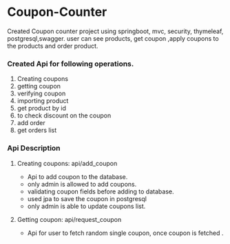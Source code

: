 # Coupon-Counter
Created Coupon counter project using springboot, mvc, security, thymeleaf, postgresql,swagger.
user can see products, get coupon ,apply coupons to the products and order product.

### Created Api for following operations.
1. Creating coupons
2. getting coupon
3. verifying coupon
4. importing product
5. get product by id
6. to check discount on the coupon
7. add order
8. get orders list

### Api Description
1. Creating coupons: api/add_coupon
   * Api to add coupon to the database.
   * only admin is allowed to add coupons.
   * validating coupon fields before adding to database.
   * used jpa to save the coupon in postgresql
   * only admin is able to update coupons list.

 2. Getting coupon: api/request_coupon
    * Api for user to fetch random single coupon, once coupon is fetched .
    
   
